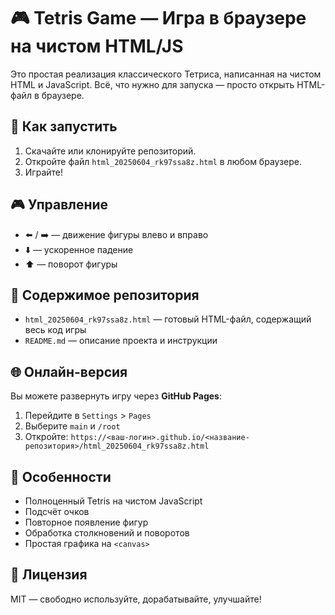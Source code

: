 # 🎮 Tetris Game — Игра в браузере на чистом HTML/JS

Это простая реализация классического Тетриса, написанная на чистом HTML и JavaScript. Всё, что нужно для запуска — просто открыть HTML-файл в браузере.

## 🚀 Как запустить

1. Скачайте или клонируйте репозиторий.
2. Откройте файл `html_20250604_rk97ssa8z.html` в любом браузере.
3. Играйте!

## 🎮 Управление

- ⬅️ / ➡️ — движение фигуры влево и вправо  
- ⬇️ — ускоренное падение  
- ⬆️ — поворот фигуры  

## 📁 Содержимое репозитория

- `html_20250604_rk97ssa8z.html` — готовый HTML-файл, содержащий весь код игры
- `README.md` — описание проекта и инструкции

## 🌐 Онлайн-версия

Вы можете развернуть игру через **GitHub Pages**:
1. Перейдите в `Settings` > `Pages`
2. Выберите `main` и `/root`
3. Откройте: `https://<ваш-логин>.github.io/<название-репозитория>/html_20250604_rk97ssa8z.html`

## 🧠 Особенности

- Полноценный Tetris на чистом JavaScript
- Подсчёт очков
- Повторное появление фигур
- Обработка столкновений и поворотов
- Простая графика на `<canvas>`

## 📜 Лицензия

MIT — свободно используйте, дорабатывайте, улучшайте!
